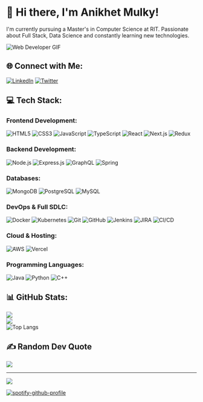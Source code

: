 # 👋 Hi there, I'm Anikhet Mulky!

I'm currently pursuing a Master's in Computer Science at RIT. Passionate about Full Stack, Data Science and constantly learning new technologies.

![Web Developer GIF](https://media.giphy.com/media/ZVik7pBtu9dNS/giphy.gif)


## 🌐 Connect with Me:
[![LinkedIn](https://img.shields.io/badge/LinkedIn-%230077B5.svg?logo=linkedin&logoColor=white)](https://www.linkedin.com/in/anikhet-mulky-567ab1173/)
[![Twitter](https://img.shields.io/badge/Twitter-%231DA1F2.svg?logo=twitter&logoColor=white)]([https://twitter.com/your_twitter_handle](https://x.com/anikhetmulkyy))

## 💻 Tech Stack:

### Frontend Development:
![HTML5](https://img.shields.io/badge/html5-%23E34F26.svg?style=for-the-badge&logo=html5&logoColor=white) ![CSS3](https://img.shields.io/badge/css3-%231572B6.svg?style=for-the-badge&logo=css3&logoColor=white) ![JavaScript](https://img.shields.io/badge/javascript-%23323330.svg?style=for-the-badge&logo=javascript&logoColor=%23F7DF1E) ![TypeScript](https://img.shields.io/badge/typescript-%23007ACC.svg?style=for-the-badge&logo=typescript&logoColor=white) ![React](https://img.shields.io/badge/react-%2320232a.svg?style=for-the-badge&logo=react&logoColor=%2361DAFB) ![Next.js](https://img.shields.io/badge/Next.js-000000?style=for-the-badge&logo=nextdotjs&logoColor=white) ![Redux](https://img.shields.io/badge/redux-%23593d88.svg?style=for-the-badge&logo=redux&logoColor=white)

### Backend Development:
![Node.js](https://img.shields.io/badge/node.js-6DA55F?style=for-the-badge&logo=node.js&logoColor=white) ![Express.js](https://img.shields.io/badge/express.js-%23404d59.svg?style=for-the-badge&logo=express&logoColor=%2361DAFB) ![GraphQL](https://img.shields.io/badge/graphql-E10098?style=for-the-badge&logo=graphql&logoColor=white) ![Spring](https://img.shields.io/badge/spring-%236DB33F.svg?style=for-the-badge&logo=spring&logoColor=white)

### Databases:
![MongoDB](https://img.shields.io/badge/MongoDB-%234ea94b.svg?style=for-the-badge&logo=mongodb&logoColor=white) ![PostgreSQL](https://img.shields.io/badge/postgres-%23316192.svg?style=for-the-badge&logo=postgresql&logoColor=white) ![MySQL](https://img.shields.io/badge/mysql-%2300f.svg?style=for-the-badge&logo=mysql&logoColor=white)

### DevOps & Full SDLC:
![Docker](https://img.shields.io/badge/docker-%230db7ed.svg?style=for-the-badge&logo=docker&logoColor=white) ![Kubernetes](https://img.shields.io/badge/kubernetes-%23326ce5.svg?style=for-the-badge&logo=kubernetes&logoColor=white) ![Git](https://img.shields.io/badge/git-%23F05033.svg?style=for-the-badge&logo=git&logoColor=white) ![GitHub](https://img.shields.io/badge/github-%23121011.svg?style=for-the-badge&logo=github&logoColor=white) ![Jenkins](https://img.shields.io/badge/jenkins-%232C5263.svg?style=for-the-badge&logo=jenkins&logoColor=white) ![JIRA](https://img.shields.io/badge/jira-%230A0FFF.svg?style=for-the-badge&logo=jira&logoColor=white) ![CI/CD](https://img.shields.io/badge/CI%2FCD-3DDC84?style=for-the-badge&logo=continuousintegration&logoColor=white)

### Cloud & Hosting:
![AWS](https://img.shields.io/badge/Amazon%20AWS-%23232F3E.svg?style=for-the-badge&logo=amazon-aws&logoColor=white) ![Vercel](https://img.shields.io/badge/vercel-%23000000.svg?style=for-the-badge&logo=vercel&logoColor=white) 

### Programming Languages:
![Java](https://img.shields.io/badge/java-%23ED8B00.svg?style=for-the-badge&logo=java&logoColor=white) ![Python](https://img.shields.io/badge/python-3670A0?style=for-the-badge&logo=python&logoColor=ffdd54) ![C++](https://img.shields.io/badge/c++-%2300599C.svg?style=for-the-badge&logo=c%2B%2B&logoColor=white)

## 📊 GitHub Stats:
![](https://github-readme-stats.vercel.app/api?username=anikhet&theme=darcula&hide_border=false&include_all_commits=false&count_private=false)<br/>
![](https://github-readme-streak-stats.herokuapp.com/?user=anikhet&theme=darcula&hide_border=false)<br/>
![Top Langs](https://github-readme-stats.vercel.app/api/top-langs/?username=anikhet&theme=darcula&hide=jupyter%20notebook)

## ✍️ Random Dev Quote
![](https://quotes-github-readme.vercel.app/api?type=horizontal&theme=gruvbox)

---
[![](https://visitcount.itsvg.in/api?id=anikhet&icon=0&color=0)](https://visitcount.itsvg.in)

[![spotify-github-profile](https://spotify-github-profile.kittinanx.com/api/view?uid=7ofj1s0zuavrkpewsatzc148y&cover_image=true&theme=novatorem&show_offline=false&background_color=121212&interchange=false&bar_color=53b14f&bar_color_cover=false)](https://github.com/kittinan/spotify-github-profile)
